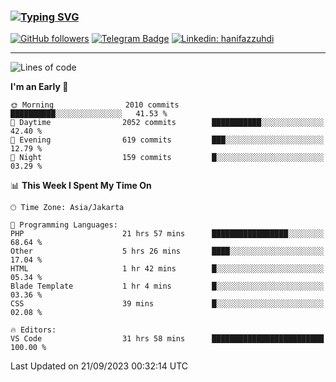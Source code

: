 ### [![Typing SVG](https://readme-typing-svg.herokuapp.com?font=lato&size=22&lines=Hi+There+👋)](https://git.io/typing-svg) 

[![GitHub followers](https://img.shields.io/github/followers/hanifazzuhdi?label=Follow&style=social)](https://github.com/hanifazzuhdi/?tab=follow) 
[![Telegram Badge](https://img.shields.io/badge/-hanif0198-blue?style=social&logo=telegram&link=https://www.t.me/hanif0198/)](https://www.t.me/hanif0198/) 
[![Linkedin: hanifazzuhdi](https://img.shields.io/badge/-hanifazzuhdi-blue?style=flat-square&logo=Linkedin&logoColor=white&link=https://www.linkedin.com/in/hanif-az-zuhdi-69688019b/)](https://www.linkedin.com/in/hanif-az-zuhdi-69688019b/) 

<hr/>

<!--START_SECTION:waka-->
![Lines of code](https://img.shields.io/badge/From%20Hello%20World%20I%27ve%20Written-30.8%20million%20lines%20of%20code-blue)

**I'm an Early 🐤** 

```text
🌞 Morning                2010 commits        ██████████░░░░░░░░░░░░░░░   41.53 % 
🌆 Daytime                2052 commits        ███████████░░░░░░░░░░░░░░   42.40 % 
🌃 Evening                619 commits         ███░░░░░░░░░░░░░░░░░░░░░░   12.79 % 
🌙 Night                  159 commits         █░░░░░░░░░░░░░░░░░░░░░░░░   03.29 % 
```


📊 **This Week I Spent My Time On** 

```text
🕑︎ Time Zone: Asia/Jakarta

💬 Programming Languages: 
PHP                      21 hrs 57 mins      █████████████████░░░░░░░░   68.64 % 
Other                    5 hrs 26 mins       ████░░░░░░░░░░░░░░░░░░░░░   17.04 % 
HTML                     1 hr 42 mins        █░░░░░░░░░░░░░░░░░░░░░░░░   05.34 % 
Blade Template           1 hr 4 mins         █░░░░░░░░░░░░░░░░░░░░░░░░   03.36 % 
CSS                      39 mins             █░░░░░░░░░░░░░░░░░░░░░░░░   02.08 % 

🔥 Editors: 
VS Code                  31 hrs 58 mins      █████████████████████████   100.00 % 
```


 Last Updated on 21/09/2023 00:32:14 UTC
<!--END_SECTION:waka-->
